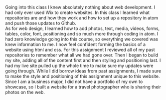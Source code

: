 Going into this class I knew absolutely nothing about web development.  I had only ever used Wix to create websites.  In this class I learned what repositories are and how they work and how to set up a repository in atom and push those updates to Github.  
As for web design, I learned how to add photos, text, media, videos, forms, tables, color, font, positioning and so much more through coding in atom.  I had zero knowledge going into this course, so everything we covered was knew information to me.  I now feel confident forming the basics of a website using html and css.
For this assignment I reviewed all of my past repositories to remember what all we had gone over.  Then I began to build my site, adding all of the content first and then styling and positioning last.  I had my live site pulled up the whole time to make sure my updates were going through.  While I did borrow ideas from past assignments, I made sure to make the style and positioning of this assignment unique to this website.  Since I am a business major, I did not have a portfolio of my own to showcase, so I built a website for a travel photographer who is sharing their photos on the web.   
